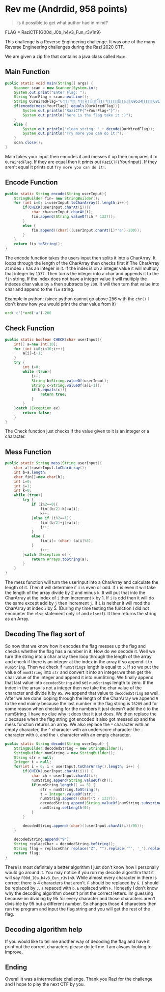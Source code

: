 # Rev me (Andrdid, 958 points)

> is it possible to get what author had in mind?

FLAG = RaziCTF{G00d_J0b_h4v3_Fun_r3v1n9}

This challenge is a Reverse Engineering challenge. It was one of the many Reverse Engineering challenges during the Razi 2020 CTF. 

We are given a zip file that contains a java class called `Main`. 

## Main Function

```java
public static void main(String[] args) {
    Scanner scan = new Scanner(System.in);
    System.out.print("Enter Flag: ");
    String YourFlag = scan.nextLine();
    String OurWiredFlag="↳᨟࿤୘ᅨ࿤୘ᅨ࿤୘├࿤୘⌷࿤୘ᭂ࿤୘ᅨ࿤୘⑚࿤୘⌷࿤୘⚠࿤୘69524࿤୘⯮࿤୘68187࿤୘⌷࿤୘ᦾ࿤୘⮍࿤୘⣦࿤୘⌷࿤୘⩪࿤୘68187࿤୘⯮࿤୘65513࿤୘⣦࿤୘76209≵";
    if(encode(mess(YourFlag)).equals(OurWiredFlag)){
        System.out.println("RaziCTF{"+YourFlag+"}");
        System.out.println("here is the flag take it :)");
    }
    else {
        System.out.println("clean string: " + decode(OurWiredFlag));
        System.out.println("Try more you can do it!");
    }
    scan.close();
}
```

Main takes your input then encodes it and messes it up then compares it to `OurWiredFlag`. If they are equal then it prints out `RaziCTF{`YourInput`}`. If they aren't equal it prints out `Try more you can do it!`.

## Encode Function
```Java
public static String encode(String userInput){
    StringBuilder fin= new StringBuilder();
    for (int i=0; i<userInput.toCharArray().length;i++){
        if(CHECK(userInput.charAt(i))){
            char ch=userInput.charAt(i);
            fin.append(String.valueOf(ch * 1337));
        }
        else {
            fin.append((char)((userInput.charAt(i)*'a')-200));
        }
    }
    return fin.toString();
}
```

The encode function takes the users input then splits it into a CharArray. It loops through the length of the CharArray then checks first if The CharArray at index `i` has an integer in it. If the index is on a integer value it will multiply that integer by `1337`. Then turns the integer into a char and appends it to the `fin` string. If the index does not have a integer value it will multiply the indexes char value by `a` then subtracts by `200`. It will then turn that value into char and append to the `fin` string.

Example in python:
(since python cannot go above 256 with the `chr()` I don't know how you would print the char value from it)
```python
ord('c')*ord('a')-200
```

## Check Function

```java
public static boolean CHECK(char userInput){
    int[] a=new int[10];
    for (int i=0;i<10;i++){
        a[i]=i+1;
    }
    try {
        int i=0;
        while (true){
            i++;
            String b=String.valueOf(userInput);
            String c=String.valueOf(a[i-1]);
            if(b.equals(c)){
                return true;
            }
        }
    }catch (Exception ex)
        return false;
    }
}
```

The Check function just checks if the value given to it is an integer or a character.

## Mess Function

```java
public static String mess(String userInput){
    char a[]=userInput.toCharArray();
    int b=a.length;
    char fin[]=new char[b];
    int i=0;
    int j=1;
    int k=0;
    while (true){
        try {
            if (i%2==0){
                fin[(b/2)-k]=a[i];
                k++;
            }else if (i%2==1){
                fin[(b/2)+j]=a[i];
                j++;
            }
            else {
                fin[i]= (char) (a[i]%5);
            }
                i++;
        }catch (Exception e) {
            return Arrays.toString(a);
        }
    }
}
```

The mess function will turn the userInput into a CharArray and calculate the length of it. Then it will determine if `i` is even or odd. If `i` is even it will take the length of the array divide by 2 and minus `k`. It will put that into the CharArray at the index of `i` then increment `k` by 1. If `i` is odd then it will do the same except add by `j` then increment `j`. If `i` is neither it will mod the CharArray at index `i` by 5. (During my time testing the function I did not encounter the `else` statement only `if` and `elseif`). It then returns the string as an Array.

## Decoding The flag sort of

So now that we know how it encodes the flag messes up the flag and checks whether the flag has a number in it. How do we decode it. Well we turn the string into a char array then loop through the length of the array and check if there is an integer at the index in the array if so append it to `numString`. Then we check if `numString`s length is equal to `5`. If so we put the value of `numString` into `str` and convert it into an integer.we then get the char value of the integer and append it into numString. We finally append that last value into `decodedString` and set `numString`s length to zero. If the index in the array is not a integer then we take the char value of the character and divide it by `95`. we append that value to `decodedString` as well. After we are done looping through the length of the CharArray we append `9` to the end mainly because the last number in the flag string is `76209` and for some reason when checking for the numbers it just doesn't add the `0` to the numString. I have no clue why it does that it just does. We then replace the `Z` because when the flag string got encoded it also got messed up and the mess function returns an array. We also replace the `*` character with an empty character, the `^` character with an underscore character the `.` character with `0`, and the `\` character with an empty character.

```java
public static String decode(String userInput) {
    StringBuilder decodedString = new StringBuilder();
    StringBuilder numString = new StringBuilder();
    String str = null;
    Integer t = null;
    for(int i = 0; i < userInput.toCharArray().length; i++) {
        if(CHECK(userInput.charAt(i))) {
            char ch = userInput.charAt(i);
            numString.append(String.valueOf(ch));
            if(numString.length() == 5) {
                str = numString.toString();
                t = Integer.valueOf(str);
                numString.append((char)(t / 1337));
                decodedString.append(String.valueOf(numString.substring(numString.length() - 1)));
                numString.setLength(0);
            }
        }

        decodedString.append((char)((userInput.charAt(i))/95));
    }
    
    decodedString.append("9");
    String replaceChar = decodedString.toString();
    String flag = replaceChar.replace("Z", "").replace('^', '_').replace("*","").replace(".", "0").replace("\\","");
    return flag;
}
```

There is most definitely a better algorithm I just don't know how I personally would go around it. You may notice if you run my decode algorithm that it will say `F00d_I0a_h4v3_Eun_r3v1n9`. While almost every character in there is correct there is 4 characters that aren't. `F` should be replaced by `G`. `I` should be replaced by `J`. `a` repaced with `b`. `E` replaced with `F`. Honestly I don't know why the decoding algorithm doesn't print the correct letters. Im guessing because im dividing by 95 for every character and those characters aren't divisible by 95 but a different number. So changes those 4 characters then run the program and input the flag string and you will get the rest of the flag.

## Decoding algorithm help
If you would like to tell me another way of decoding the flag and have it print out the correct characters please do tell me. I am always looking to improve. 

## Ending 
Overall it was a intermediate challenge. Thank you Razi for the challenge and I hope to play the next CTF by you. 